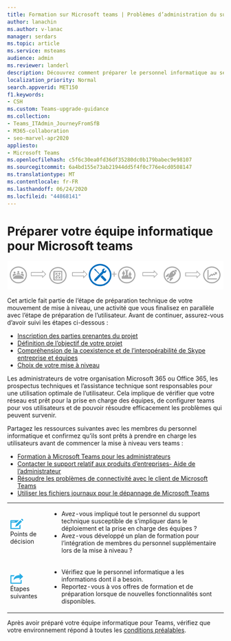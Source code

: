 ```yaml
---
title: Formation sur Microsoft teams | Problèmes d’administration du support technique
author: lanachin
ms.author: v-lanac
manager: serdars
ms.topic: article
ms.service: msteams
audience: admin
ms.reviewer: landerl
description: Découvrez comment préparer le personnel informatique au sein de votre organisation pour le déploiement et la prise en charge de Microsoft Teams.
localization_priority: Normal
search.appverid: MET150
f1.keywords:
- CSH
ms.custom: Teams-upgrade-guidance
ms.collection:
- Teams_ITAdmin_JourneyFromSfB
- M365-collaboration
- seo-marvel-apr2020
appliesto:
- Microsoft Teams
ms.openlocfilehash: c5f6c30ea0fd36df35280dc0b179babec9e98107
ms.sourcegitcommit: 6a4bd155e73ab21944dd5f4f0c776e4cd0508147
ms.translationtype: MT
ms.contentlocale: fr-FR
ms.lasthandoff: 06/24/2020
ms.locfileid: "44868141"
---
```

# <a name="prepare-your-it-staff-for-microsoft-teams"></a>Préparer votre équipe informatique pour Microsoft teams

![Diagramme de route de mise à niveau, mettant l’accent sur l’étape de préparation technique](media/upgrade-banner-tech-readiness.png "Étapes du parcours de la mise à niveau, en mettant l’accent sur l’étape de préparation technique")

Cet article fait partie de l’étape de préparation technique de votre mouvement de mise à niveau, une activité que vous finalisez en parallèle avec l’étape de préparation de l’utilisateur. Avant de continuer, assurez-vous d’avoir suivi les étapes ci-dessous :

- [Inscription des parties prenantes du projet](upgrade-enlist-stakeholders.md)
- [Définition de l’objectif de votre projet](https://aka.ms/SkypetoTeams-Scope)
- [Compréhension de la coexistence et de l’interopérabilité de Skype entreprise et équipes](https://aka.ms/SkypeToTeams-Coexist)
- [Choix de votre mise à niveau](upgrade-and-coexistence-of-skypeforbusiness-and-teams.md)

Les administrateurs de votre organisation Microsoft 365 ou Office 365, les prospectus techniques et l’assistance technique sont responsables pour une utilisation optimale de l’utilisateur. Cela implique de vérifier que votre réseau est prêt pour la prise en charge des équipes, de configurer teams pour vos utilisateurs et de pouvoir résoudre efficacement les problèmes qui peuvent survenir.

Partagez les ressources suivantes avec les membres du personnel informatique et confirmez qu’ils sont prêts à prendre en charge les utilisateurs avant de commencer la mise à niveau vers teams :

- [Formation à Microsoft Teams pour les administrateurs](itadmin-readiness.md)
- [Contacter le support relatif aux produits d’entreprises- Aide de l’administrateur](https://docs.microsoft.com/microsoft-365/admin/contact-support-for-business-products)
- [Résoudre les problèmes de connectivité avec le client de Microsoft Teams](connectivity-issues.md)
- [Utiliser les fichiers journaux pour le dépannage de Microsoft Teams](log-files.md)

[//]: # (Demandez à Debbie d’examiner les éléments suivants :)

| | |
|---|---|
| ![Icône montrant les points de décision](media/audio_conferencing_image7.png) <br/>Points de décision|<ul><li>Avez-vous impliqué tout le personnel du support technique susceptible de s’impliquer dans le déploiement et la prise en charge des équipes ?</li><li>Avez-vous développé un plan de formation pour l’intégration de membres du personnel supplémentaire lors de la mise à niveau ?</li></ul> |
| ![Icône montrant les étapes suivantes](media/audio_conferencing_image9.png)<br/>Étapes suivantes|<ul><li>Vérifiez que le personnel informatique a les informations dont il a besoin.</li><li>Reportez-vous à vos offres de formation et de préparation lorsque de nouvelles fonctionnalités sont disponibles.</li></ul>|

Après avoir préparé votre équipe informatique pour Teams, vérifiez que votre environnement répond à toutes les [conditions préalables](upgrade-plan-journey-prerequisites.md).
